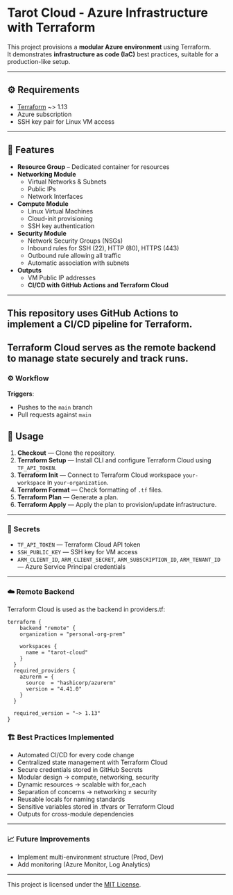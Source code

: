 # Tarot Cloud - Azure Infrastructure with Terraform

This project provisions a **modular Azure environment** using Terraform.  
It demonstrates **infrastructure as code (IaC)** best practices, suitable for a production-like setup.

---
## ⚙️ Requirements

- [Terraform](https://developer.hashicorp.com/terraform/downloads) ~> 1.13
- Azure subscription
- SSH key pair for Linux VM access

---
## 📌 Features

- **Resource Group** – Dedicated container for resources
- **Networking Module**
  - Virtual Networks & Subnets
  - Public IPs
  - Network Interfaces
- **Compute Module**
  - Linux Virtual Machines
  - Cloud-init provisioning
  - SSH key authentication
- **Security Module**
  - Network Security Groups (NSGs)
  - Inbound rules for SSH (22), HTTP (80), HTTPS (443)
  - Outbound rule allowing all traffic
  - Automatic association with subnets
- **Outputs**
  - VM Public IP addresses
  - **CI/CD with GitHub Actions and Terraform Cloud**
---
This repository uses **GitHub Actions** to implement a CI/CD pipeline for Terraform. <br>
---
**Terraform Cloud** serves as the remote backend to manage state securely and track runs.
---
### ⚙️ Workflow
**Triggers**:  
- Pushes to the `main` branch  
- Pull requests against `main`  

## 🚀 Usage
1. **Checkout** — Clone the repository.  
2. **Terraform Setup** — Install CLI and configure Terraform Cloud using `TF_API_TOKEN`.  
3. **Terraform Init** — Connect to Terraform Cloud workspace `your-workspace` in `your-organization`.  
4. **Terraform Format** — Check formatting of `.tf` files.  
5. **Terraform Plan** — Generate a plan. 
6. **Terraform Apply** — Apply the plan to provision/update infrastructure.

---

### 🔑 Secrets

- `TF_API_TOKEN` — Terraform Cloud API token  
- `SSH_PUBLIC_KEY` — SSH key for VM access  
- `ARM_CLIENT_ID`, `ARM_CLIENT_SECRET`, `ARM_SUBSCRIPTION_ID`, `ARM_TENANT_ID` — Azure Service Principal credentials  

---

### ☁️ Remote Backend

Terraform Cloud is used as the backend in providers.tf:

```hcl
terraform {
    backend "remote" {
    organization = "personal-org-prem"

    workspaces {
      name = "tarot-cloud"
    }
  }
  required_providers {
    azurerm = {
      source  = "hashicorp/azurerm"
      version = "4.41.0"
    }
  }

  required_version = "~> 1.13"
}
```

### 🏗 Best Practices Implemented
- Automated CI/CD for every code change
- Centralized state management with Terraform Cloud
- Secure credentials stored in GitHub Secrets
- Modular design → compute, networking, security
- Dynamic resources → scalable with for_each
- Separation of concerns → networking ≠ security
- Reusable locals for naming standards
- Sensitive variables stored in .tfvars or Terraform Cloud
- Outputs for cross-module dependencies

---

### 📈 Future Improvements
- Implement multi-environment structure (Prod, Dev)
- Add monitoring (Azure Monitor, Log Analytics)

---

This project is licensed under the [MIT License](./LICENSE).
